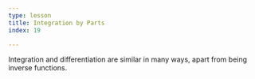 ```yaml
---
type: lesson
title: Integration by Parts
index: 19

---
```


Integration and differentiation are similar in many ways, apart from being inverse functions.
<!--stackedit_data:
eyJoaXN0b3J5IjpbMTQ3NTQ3MDkxMiwtNzA5NDIxMTYyXX0=
-->